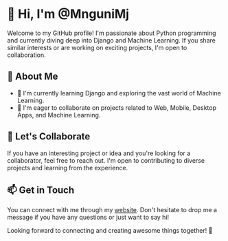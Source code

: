 # 👋 Hi, I'm @MnguniMj

Welcome to my GitHub profile! I'm passionate about Python programming and currently diving deep into Django and Machine Learning. If you share similar interests or are working on exciting projects, I'm open to collaboration.

## 👀 About Me

- 🌱 I'm currently learning Django and exploring the vast world of Machine Learning.
- 💞️ I'm eager to collaborate on projects related to Web, Mobile, Desktop Apps, and Machine Learning.

## 🤝 Let's Collaborate

If you have an interesting project or idea and you're looking for a collaborator, feel free to reach out. I'm open to contributing to diverse projects and learning from the experience.

## 📫 Get in Touch

You can connect with me through my [website](https://mngunimabaleha.co.za/). Don't hesitate to drop me a message if you have any questions or just want to say hi!

Looking forward to connecting and creating awesome things together! 🚀

